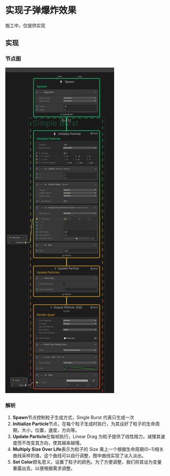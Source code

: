 # 实现子弹爆炸效果

施工中，仅提供实现

## 实现

### 节点图

![alt text](static/bullethit.png)

### 解析

1. **Spawn**节点控制粒子生成方式，Single Burst 代表只生成一次
2. **Initialize Particle**节点，在每个粒子生成时执行，为其设好了粒子的生命周期，大小，位置，速度，方向等。
3. **Update Particle**在每帧执行，Linear Drag 为粒子提供了线性阻力，减慢其速度而不改变其方向，使其越来越慢。
4. **Multiply Size Over Life**表示为粒子的 Size 乘上一个根据生命周期(0~1)相关曲线采样的值，这个曲线可以自行调整，图中曲线实现了淡入淡出。
5. **Set Color**顾名思义，设置了粒子的颜色。为了方便调整，我们将其设为变量暴露出去，以便根据需求调整。
